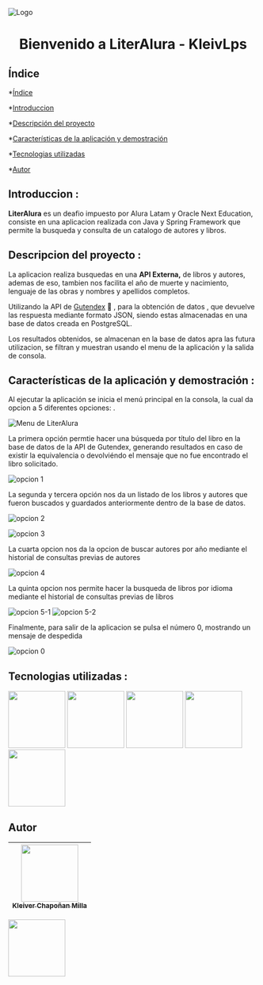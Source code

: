 
![Logo](https://github.com/user-attachments/assets/26e36d49-e586-428e-b590-8ae66625bbcd)

<h1 align="center">Bienvenido a LiterAlura - KleivLps </h1>

## Índice

*[Índice](#Índice)

*[Introduccion](#Introduccion)

*[Descripción del proyecto](#Descripcion-del-proyecto)

*[Características de la aplicación y demostración](#Características-de-la-aplicación-y-demostración)

*[Tecnologias utilizadas](#tecnologías-utilizadas)

*[Autor](#autor)

## Introduccion : 

**LiterAlura** es un deafio impuesto por Alura Latam y Oracle Next Education, consiste en una aplicacion realizada con Java y Spring Framework que permite la busqueda y consulta de un catalogo de autores y libros.

## Descripcion del proyecto :

La aplicacion realiza busquedas en una **API Externa,** de libros y autores, ademas de eso, tambien nos facilita el año de muerte y nacimiento, lenguaje de las obras y nombres y apellidos completos.

Utilizando la API de [Gutendex](https://gutendex.com/ "API para libros de dominio público") 📜 , para la obtención de datos , que devuelve las respuesta mediante formato JSON, siendo estas almacenadas en una base de datos creada en PostgreSQL.

Los resultados obtenidos, se almacenan en la base de datos apra las futura utilizacion, se filtran y muestran usando el menu de la aplicación y la salida de consola.


## Características de la aplicación y demostración :

<p>Al ejecutar la aplicación se inicia el menú principal en la consola, la cual da opcion a 5 diferentes opciones: .</p>

![Menu de LiterAlura](https://github.com/user-attachments/assets/9f8eead6-a2fd-4345-88c4-9b3cd02653b4)

<p>La primera opción permtie hacer una búsqueda por título del libro en la base de datos de la API de Gutendex, generando resultados en caso de existir la equivalencia o devolviéndo el mensaje que no fue encontrado el libro solicitado. </p>

![opcion 1](https://github.com/user-attachments/assets/50768ed5-b8d9-4462-818a-0ad8cec81dc8)

<p>La segunda y tercera opción nos da un listado de los libros y autores que fueron buscados y guardados anteriormente dentro de la base de datos.</p>

![opcion 2](https://github.com/user-attachments/assets/694accd4-8334-4c96-91b0-d0d450c7f2f4)

![opcion 3](https://github.com/user-attachments/assets/f97a37a1-43b6-425f-be22-9652fd748202)

<p>La cuarta opcion nos da la opcion de buscar autores por año mediante el historial de consultas previas de autores </p>

![opcion 4](https://github.com/user-attachments/assets/e3a35cbf-3272-4053-bad3-afadb3090d72)

<p>La quinta opcion nos permite hacer la busqueda de libros por idioma mediante el historial de consultas previas de libros</p>

![opcion 5-1](https://github.com/user-attachments/assets/77b51ed2-a416-4667-b839-1d0fdacc1c2f)
![opcion 5-2](https://github.com/user-attachments/assets/17873331-2ffb-4696-a2ab-5ccd524f3e31)

<p>Finalmente, para salir de la aplicacion se pulsa el número 0, mostrando un mensaje de despedida</p>

![opcion 0](https://github.com/user-attachments/assets/04c5ceb4-d160-4635-a27c-1d3a00c47b38)


## Tecnologias utilizadas : 

<img src="https://img.shields.io/badge/OpenJDK-ED8B00?style=for-the-badge&logo=openjdk&logoColor=white" width=115>
<img src="https://img.shields.io/badge/Spring_Boot-6DB33F?style=for-the-badge&logo=spring-boot&logoColor=white" width=115>
<img src="https://img.shields.io/badge/Hibernate-59666C?style=for-the-badge&logo=Hibernate&logoColor=white" width=115>
<img src="https://img.shields.io/badge/PostgreSQL-316192?style=for-the-badge&logo=postgresql&logoColor=white" width=115>
<img src="https://img.shields.io/badge/IntelliJ_IDEA-000000.svg?style=for-the-badge&logo=intellij-idea&logoColor=white" width=115>

## Autor

| [<img src="https://avatars.githubusercontent.com/u/161541311?s=400&u=1254ee90a0ff38bc4b594b357999e691eaa5a87d&v=4" width=115><br><sub>Kleiver Chapoñan Milla</sub>](https://github.com/KleivLps) |  
| :---: | 

[<img src="https://img.shields.io/badge/LinkedIn-0077B5?style=for-the-badge&logo=linkedin&logoColor=white" width=115><br>](https://www.linkedin.com/in/kleiver-engelbert-chapoñan-milla-129706176/)
